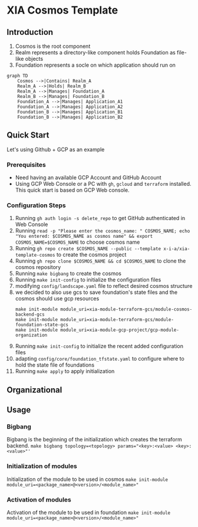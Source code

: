 # XIA Cosmos Template
## Introduction
1. Cosmos is the root component
2. Realm represents a directory-like component holds Foundation as file-like objects
3. Foundation represents a socle on which application should run on
```mermaid
graph TD
    Cosmos -->|Contains| Realm_A
    Realm_A -->|Holds| Realm_B
    Realm_A -->|Manages| Foundation_A
    Realm_B -->|Manages| Foundation_B
    Foundation_A -->|Manages| Application_A1
    Foundation_A -->|Manages| Application_A2
    Foundation_B -->|Manages| Application_B1
    Foundation_B -->|Manages| Application_B2
```

## Quick Start
Let's using Github + GCP as an example
### Prerequisites
* Need having an available GCP Account and GitHub Account
* Using GCP Web Console or a PC with `gh`, `gcloud` and `terraform` installed.
This quick start is based on GCP Web console. 

### Configuration Steps
1. Running `gh auth login -s delete_repo` to get GitHub authenticated in Web Console
2. Running `read -p "Please enter the cosmos_name: " COSMOS_NAME; echo "You entered: $COSMOS_NAME as cosmos name" && export COSMOS_NAME=$COSMOS_NAME` to choose cosmos name
3. Running `gh repo create $COSMOS_NAME --public --template x-i-a/xia-template-cosmos` to create the cosmos project
4. Running `gh repo clone $COSMOS_NAME && cd $COSMOS_NAME` to clone the cosmos repository
5. Running `make bigbang` to create the cosmos
6. Running `make init-config` to initialize the configuration files
7. modifying `config/landscape.yaml` file to reflect desired cosmos structure
8. we decided to also use gcs to save foundation's state files and the cosmos should use gcp resources
    ```
    make init-module module_uri=xia-module-terraform-gcs/module-cosmos-backend-gcs
    make init-module module_uri=xia-module-terraform-gcs/module-foundation-state-gcs
    make init-module module_uri=xia-module-gcp-project/gcp-module-organization
    ```
9. Running `make init-config` to initialize the recent added configuration files
10. adapting `config/core/foundation_tfstate.yaml` to configure where to hold the state file of foundations
11. Running `make apply` to apply initialization 

## Organizational

## Usage
### Bigbang
Bigbang is the beginning of the initialization which creates the terraform backend.
`make bigbang topology=<topology> params="<key>:<value> <key>:<value>"'`

### Initialization of modules
Initialization of the module to be used in cosmos
`make init-module module_uri=<package_name>@<version>/<module_name>"`

### Activation of modules
Activation of the module to be used in foundation
`make init-module module_uri=<package_name>@<version>/<module_name>"`
